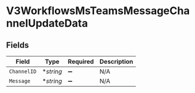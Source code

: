 # V3WorkflowsMsTeamsMessageChannelUpdateData


## Fields

| Field              | Type               | Required           | Description        |
| ------------------ | ------------------ | ------------------ | ------------------ |
| `ChannelID`        | **string*          | :heavy_minus_sign: | N/A                |
| `Message`          | **string*          | :heavy_minus_sign: | N/A                |